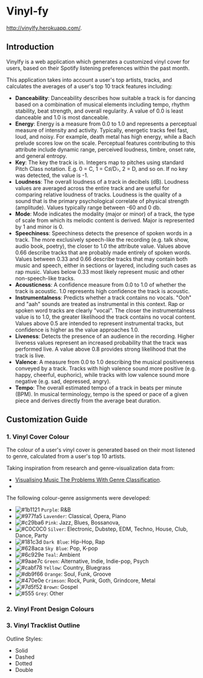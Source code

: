 # Vinyl-fy
http://vinylfy.herokuapp.com/.

## Introduction
Vinylfy is a web application which generates a customized vinyl cover for users, based on their Spotify listening preferences within the past month. 

This application takes into account a user's top artists, tracks, and calculates the averages of a user's top 10 track features including:
- **Danceability**: Danceability describes how suitable a track is for dancing based on a combination of musical elements including tempo, rhythm stability, beat strength, and overall regularity. A value of 0.0 is least danceable and 1.0 is most danceable.
- **Energy**: Energy is a measure from 0.0 to 1.0 and represents a perceptual measure of intensity and activity. Typically, energetic tracks feel fast, loud, and noisy. For example, death metal has high energy, while a Bach prelude scores low on the scale. Perceptual features contributing to this attribute include dynamic range, perceived loudness, timbre, onset rate, and general entropy.
- **Key**: The key the track is in. Integers map to pitches using standard Pitch Class notation. E.g. 0 = C, 1 = C♯/D♭, 2 = D, and so on. If no key was detected, the value is -1.
- **Loudness**: The overall loudness of a track in decibels (dB). Loudness values are averaged across the entire track and are useful for comparing relative loudness of tracks. Loudness is the quality of a sound that is the primary psychological correlate of physical strength (amplitude). Values typically range between -60 and 0 db.
- **Mode**: Mode indicates the modality (major or minor) of a track, the type of scale from which its melodic content is derived. Major is represented by 1 and minor is 0.
- **Speechiness**: Speechiness detects the presence of spoken words in a track. The more exclusively speech-like the recording (e.g. talk show, audio book, poetry), the closer to 1.0 the attribute value. Values above 0.66 describe tracks that are probably made entirely of spoken words. Values between 0.33 and 0.66 describe tracks that may contain both music and speech, either in sections or layered, including such cases as rap music. Values below 0.33 most likely represent music and other non-speech-like tracks.
- **Acousticness**: A confidence measure from 0.0 to 1.0 of whether the track is acoustic. 1.0 represents high confidence the track is acoustic.
- **Instrumentalness**: Predicts whether a track contains no vocals. "Ooh" and "aah" sounds are treated as instrumental in this context. Rap or spoken word tracks are clearly "vocal". The closer the instrumentalness value is to 1.0, the greater likelihood the track contains no vocal content. Values above 0.5 are intended to represent instrumental tracks, but confidence is higher as the value approaches 1.0.
- **Liveness**: Detects the presence of an audience in the recording. Higher liveness values represent an increased probability that the track was performed live. A value above 0.8 provides strong likelihood that the track is live.
- **Valence**: A measure from 0.0 to 1.0 describing the musical positiveness conveyed by a track. Tracks with high valence sound more positive (e.g. happy, cheerful, euphoric), while tracks with low valence sound more negative (e.g. sad, depressed, angry).
- **Tempo**: The overall estimated tempo of a track in beats per minute (BPM). In musical terminology, tempo is the speed or pace of a given piece and derives directly from the average beat duration.

## Customization Guide

### 1. Vinyl Cover Colour
The colour of a user's vinyl cover is generated based on their most listened to genre, calculated from a user's top 10 artists.

Taking inspiration from research and genre-visualization data from:
- [Visualising Music The Problems With Genre Classification](https://mastersofmedia.hum.uva.nl/blog/2011/04/26/visualising-music-the-problems-with-genre-classification/#:~:text=Rock%20is%20red%2C%20metal%20is,Light%20grey%20vertices%20are%20unclassified).
- 


The following colour-genre assignments were developed:
- ![#1b1121](https://placehold.co/15x15/1b1121/1b1121.png) `Purple`: R&B
- ![#977fa5](https://placehold.co/15x15/977fa5/977fa5.png) `Lavender`: Classical, Opera, Piano
- ![#c29ba6](https://placehold.co/15x15/c29ba6/c29ba6.png) `Pink`: Jazz, Blues, Bossanova, 
- ![#C0C0C0](https://placehold.co/15x15/C0C0C0/C0C0C0.png) `Silver`: Electronic, Dubstep, EDM, Techno, House, Club, Dance, Party
- ![#181c3d](https://placehold.co/15x15/181c3d/181c3d.png) `Dark Blue`: Hip-Hop, Rap
- ![#628aca](https://placehold.co/15x15/628aca/628aca.png) `Sky Blue`: Pop, K-pop 
- ![#6c929e](https://placehold.co/15x15/6c929e/6c929e.png) `Teal`: Ambient
- ![#9aae7c](https://placehold.co/15x15/9aae7c/9aae7c.png) `Green`: Alternative, Indie, Indie-pop, Psych
- ![#cabf78](https://placehold.co/15x15/cabf78/cabf78.png) `Yellow`: Country, Bluegrass
- ![#db9f66](https://placehold.co/15x15/db9f66/db9f66.png) `Orange`: Soul, Funk, Groove
- ![#470e0e](https://placehold.co/15x15/470e0e/470e0e.png) `Crimson`: Rock, Punk, Goth, Grindcore, Metal
- ![#7d5f52](https://placehold.co/15x15/7d5f52/7d5f52.png) `Brown`: Gospel
- ![#555](https://placehold.co/15x15/555/555.png) `Grey`: Other


### 2. Vinyl Front Design Colours


### 3. Vinyl Tracklist Outline

Outline Styles:
- Solid
- Dashed
- Dotted
- Double

